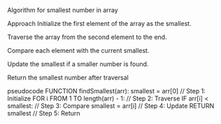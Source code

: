 
Algorithm for smallest number in array

Approach
Initialize the first element of the array as the smallest.

Traverse the array from the second element to the end.

Compare each element with the current smallest.

Update the smallest if a smaller number is found.

Return the smallest number after traversal


 pseudocode
 FUNCTION findSmallest(arr):
    smallest = arr[0]                // Step 1: Initialize
    FOR i FROM 1 TO length(arr) - 1: // Step 2: Traverse
        IF arr[i] < smallest:        // Step 3: Compare
            smallest = arr[i]        // Step 4: Update
    RETURN smallest                  // Step 5: Return